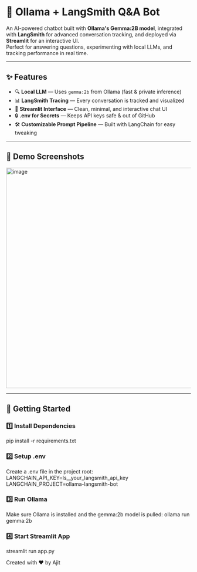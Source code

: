 # 🤖 Ollama + LangSmith Q&A Bot

An AI-powered chatbot built with **Ollama's Gemma:2B model**, integrated with **LangSmith** for advanced conversation tracking, and deployed via **Streamlit** for an interactive UI.  
Perfect for answering questions, experimenting with local LLMs, and tracking performance in real time.

---

## ✨ Features

- 🔍 **Local LLM** — Uses `gemma:2b` from Ollama (fast & private inference)
- 📊 **LangSmith Tracing** — Every conversation is tracked and visualized
- 🎨 **Streamlit Interface** — Clean, minimal, and interactive chat UI
- 🔒 **.env for Secrets** — Keeps API keys safe & out of GitHub
- 🛠 **Customizable Prompt Pipeline** — Built with LangChain for easy tweaking

---

## 📸 Demo Screenshots

<img width="1211" height="601" alt="image" src="https://github.com/user-attachments/assets/a9f3f3b7-c826-4007-afdf-9128e2a69c3f" />


---

## 🚀 Getting Started

### 1️⃣ Install Dependencies
pip install -r requirements.txt

### 2️⃣ Setup .env
Create a .env file in the project root:
LANGCHAIN_API_KEY=ls__your_langsmith_api_key
LANGCHAIN_PROJECT=ollama-langsmith-bot

### 3️⃣ Run Ollama
Make sure Ollama is installed and the gemma:2b model is pulled:
ollama run gemma:2b

### 4️⃣ Start Streamlit App
streamlit run app.py

Created with ❤️ by Ajit
